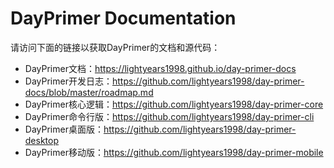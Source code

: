 # DayPrimer Documentation

请访问下面的链接以获取DayPrimer的文档和源代码：

- DayPrimer文档：<https://lightyears1998.github.io/day-primer-docs>
- DayPrimer开发日志：<https://github.com/lightyears1998/day-primer-docs/blob/master/roadmap.md>
- DayPrimer核心逻辑：<https://github.com/lightyears1998/day-primer-core>
- DayPrimer命令行版：<https://github.com/lightyears1998/day-primer-cli>
- DayPrimer桌面版：<https://github.com/lightyears1998/day-primer-desktop>
- DayPrimer移动版：<https://github.com/lightyears1998/day-primer-mobile>
